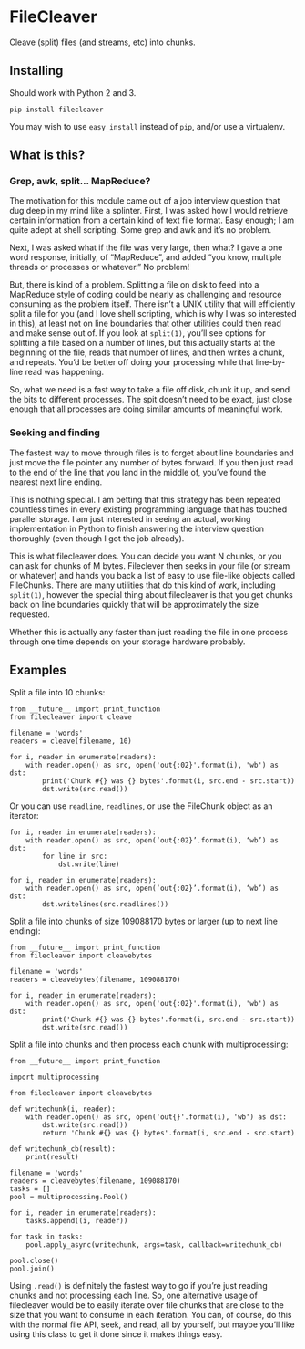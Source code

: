 # FileCleaver

Cleave (split) files (and streams, etc) into chunks.

## Installing

Should work with Python 2 and 3.

```
pip install filecleaver
```

You may wish to use `easy_install` instead of `pip`, and/or use a virtualenv.

## What is this?

### Grep, awk, split... MapReduce?

The motivation for this module came out of a job interview question that dug
deep in my mind like a splinter. First, I was asked how I would retrieve
certain information from a certain kind of text file format. Easy enough; I am
quite adept at shell scripting. Some grep and awk and it’s no problem.

Next, I was asked what if the file was very large, then what? I gave a one word
response, initially, of “MapReduce”, and added “you know, multiple threads or
processes or whatever.” No problem!

But, there is kind of a problem. Splitting a file on disk to feed into a
MapReduce style of coding could be nearly as challenging and resource consuming
as the problem itself. There isn’t a UNIX utility that will efficiently split a
file for you (and I love shell scripting, which is why I was so interested in
this), at least not on line boundaries that other utilities could then read and
make sense out of. If you look at `split(1)`, you’ll see options for splitting
a file based on a number of lines, but this actually starts at the beginning of
the file, reads that number of lines, and then writes a chunk, and repeats.
You’d be better off doing your processing while that line-by-line read was
happening.

So, what we need is a fast way to take a file off disk, chunk it up, and send
the bits to different processes. The spit doesn’t need to be exact, just close
enough that all processes are doing similar amounts of meaningful work.

### Seeking and finding

The fastest way to move through files is to forget about line boundaries and
just move the file pointer any number of bytes forward. If you then just read
to the end of the line that you land in the middle of, you’ve found the nearest
next line ending.

This is nothing special. I am betting that this strategy has been repeated
countless times in every existing programming language that has touched
parallel storage. I am just interested in seeing an actual, working
implementation in Python to finish answering the interview question thoroughly
(even though I got the job already).

This is what filecleaver does. You can decide you want N chunks, or you can ask
for chunks of M bytes. Fileclever then seeks in your file (or stream or
whatever) and hands you back a list of easy to use file-like objects called
FileChunks. There are many utilities that do this kind of work, including
`split(1)`, however the special thing about filecleaver is that you get chunks
back on line boundaries quickly that will be approximately the size requested.

Whether this is actually any faster than just reading the file in one process
through one time depends on your storage hardware probably.

## Examples

Split a file into 10 chunks:

    from __future__ import print_function
    from filecleaver import cleave

    filename = 'words'
    readers = cleave(filename, 10)

    for i, reader in enumerate(readers):
        with reader.open() as src, open('out{:02}'.format(i), 'wb') as dst:
            print('Chunk #{} was {} bytes'.format(i, src.end - src.start))
            dst.write(src.read())

Or you can use `readline`, `readlines`, or use the FileChunk object as an
iterator:

    for i, reader in enumerate(readers):
        with reader.open() as src, open(‘out{:02}’.format(i), ‘wb’) as dst:
            for line in src:
                dst.write(line)

    for i, reader in enumerate(readers):
        with reader.open() as src, open(‘out{:02}’.format(i), ‘wb’) as dst:
            dst.writelines(src.readlines())

Split a file into chunks of size 109088170 bytes or larger (up to next line
ending):

    from __future__ import print_function
    from filecleaver import cleavebytes

    filename = 'words'
    readers = cleavebytes(filename, 109088170)

    for i, reader in enumerate(readers):
        with reader.open() as src, open('out{:02}'.format(i), 'wb') as dst:
            print('Chunk #{} was {} bytes'.format(i, src.end - src.start))
            dst.write(src.read())

Split a file into chunks and then process each chunk with multiprocessing:

    from __future__ import print_function

    import multiprocessing

    from filecleaver import cleavebytes

    def writechunk(i, reader):
        with reader.open() as src, open('out{}'.format(i), 'wb') as dst:
            dst.write(src.read())
            return 'Chunk #{} was {} bytes'.format(i, src.end - src.start)

    def writechunk_cb(result):
        print(result)

    filename = 'words'
    readers = cleavebytes(filename, 109088170)
    tasks = []
    pool = multiprocessing.Pool()

    for i, reader in enumerate(readers):
        tasks.append((i, reader))

    for task in tasks:
        pool.apply_async(writechunk, args=task, callback=writechunk_cb)

    pool.close()
    pool.join()

Using `.read()` is definitely the fastest way to go if you’re just reading
chunks and not processing each line. So, one alternative usage of filecleaver
would be to easily iterate over file chunks that are close to the size that you
want to consume in each iteration. You can, of course, do this with the normal
file API, seek, and read, all by yourself, but maybe you’ll like using this
class to get it done since it makes things easy.

